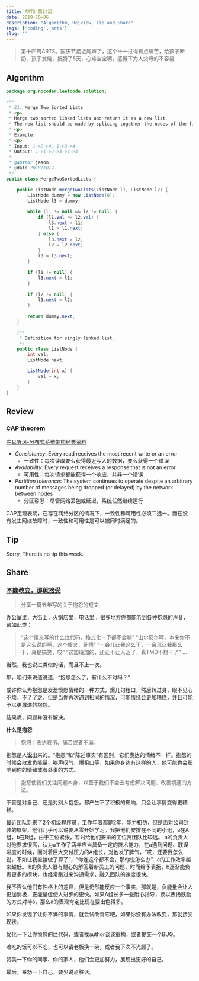 ```yaml
---
title: ARTS 第14周
date: 2018-10-06
description: "Algorithm, Reiview, Tip and Share"
tags: ['coding','arts']
slug: ''
---
```


> 第十四周ARTS。国庆节接近尾声了，这个十一过得有点痛苦，给孩子断奶、孩子发烧，折腾了5天，心疼宝宝啊，感慨下为人父母的不容易

## Algorithm

```java
package org.nocoder.leetcode.solution;

/**
 * 21. Merge Two Sorted Lists
 * <p>
 * Merge two sorted linked lists and return it as a new list.
 * The new list should be made by splicing together the nodes of the first two lists.
 * <p>
 * Example:
 * <p>
 * Input: 1->2->4, 1->3->4
 * Output: 1->1->2->3->4->4
 *
 * @author jason
 * @date 2018/10/7.
 */
public class MergeTwoSortedLists {

    public ListNode mergeTwoLists(ListNode l1, ListNode l2) {
        ListNode dummy = new ListNode(0);
        ListNode l3 = dummy;
        
        while (l1 != null && l2 != null) {
            if (l1.val <= l2.val) {
                l3.next = l1;
                l1 = l1.next;
            } else {
                l3.next = l2;
                l2 = l2.next;
            }
            l3 = l3.next;
        }
        
        if (l1 != null) {
            l3.next = l1;
        }
        
        if (l2 != null) {
            l3.next = l2;
        }
        
        return dummy.next;
    }

    /**
     * Definition for singly-linked list.
     */
    public class ListNode {
        int val;
        ListNode next;

        ListNode(int x) {
            val = x;
        }
    }
}
```


## Review

### [CAP theorem](https://en.wikipedia.org/wiki/CAP_theorem)

[左耳听风-分布式系统架构经典资料](https://time.geekbang.org/column/article/2080)

- *Consistency*: Every read receives the most recent write or an error
  - 一致性：每次读取要么获得最近写入的数据，要么获得一个错误
- *Availability*: Every request receives a response that is not an error
  - 可用性：每次请求都能获得一个响应，并非一个错误
- *Partition tolerance*: The system continues to operate despite an arbitrary number of messages being dropped (or delayed) by the network between nodes
  - 分区容忍：尽管网络丢包或延迟，系统任然继续运行

CAP定理表明，在存在网络分区的情况下，一致性和可用性必须二选一。而在没有发生网络故障时，一致性和可用性是可以被同时满足的。

## Tip

Sorry, There is no tip this week.

## Share

### [不能改变，那就接受](http://nocoder.org/archive/27)

> 分享一篇去年写的关于抱怨的短文

办公室里，大街上，火锅店里，电话里… 很多地方你都能听到各种抱怨的声音，诸如此类：

> “这个傻叉写的什么烂代码，格式化一下都不会嘛”
> “出尔反尔啊，本来你不是这么说的啊，这个傻叉，卧槽”
> “一会儿让我这么干，一会儿让我那么干，真是搞笑，哎”
> “这加班加的，还让不让人活了，真TMD不想干了”
> …

当然，我也说过类似的话，而且不止一次。

那，咱们来说道说道，“抱怨怎么了，有什么不对吗？”

或许你认为抱怨是发泄愤怒情绪的一种方式，爆几句粗口，然后转过身，眼不见心不烦，不了了之，但是当你再次遇到相同的情况，可能情绪会更加糟糕，并且可能予以更激进的抱怨。

结果呢，问题并没有解决。

**什么是抱怨**

> 抱怨：表达哀伤、痛苦或者不满。

抱怨是人**说**出来的。“抱怨”和“陈述事实”有区别，它们表达的情绪不一样。抱怨的时候会散发负能量，唉声叹气，爆粗口等，如果你身边有这样的人，他可能也会影响到你的情绪或者处事的方式。

> 抱怨使我们关注问题本身，以至于我们不会去考虑解决问题、改善境遇的方法。

不管是对自己、还是对别人抱怨，都产生不了积极的影响，只会让事情变得更糟糕。

最近团队新来了2个初级程序员，工作年限都是2年，能力相仿，但是面对公司封装的框架，他们几乎可以说要从零开始学习。我把他们安排在不同的小组，a在A组，b在B组，由于工位紧张，暂时给他们安排的工位离团队比较远。
a的负责人对他要求很高，认为a工作了两年应当具备一定的技术能力，在a遇到问题、耽误进度的时候，面对着巨大交付压力的A组长，对他发了脾气，“哎，还要我怎么说，不如让我直接做了算了”，“你连这个都不会，那你说怎么办”…a的工作效率越来越低。
b的负责人很有耐心的解答着新员工的问题，时而给予表扬，b逐渐能负责更多的模块，也经常跑过来沟通需求，融入团队的速度很快。

我不否认他们有性格上的差异，但是仍然能反应一个事实，那就是，负能量会让人更加消极，正能量促使人进步的更快。如果A组长多一些耐心指导，换以表扬鼓励的方式对待a，那么a的表现肯定比现在要出色得多。

如果你发现了让你不满的事情，就尝试改善它吧，如果你没有办法改变，那就接受现状。

优化一下让你愤怒的烂代码，或者找author谈谈重构，或者提交一个BUG。

难吃的饭可以不吃，也可以请老板换一碗，或者我下次不光顾了。

赞美一下你的同事、你的家人，他们会更加努力，展现出更好的自己。

最后，奉劝一下自己，要少说点脏话。



